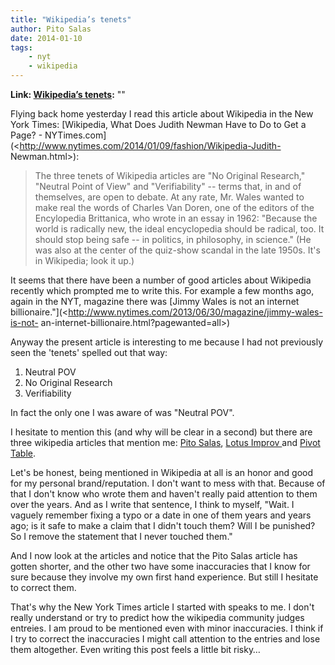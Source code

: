 ```yaml
---
title: "Wikipedia’s tenets"
author: Pito Salas
date: 2014-01-10
tags:
    - nyt
    - wikipedia
---
```


**Link: [Wikipedia’s tenets](None):** ""



Flying back home yesterday I read this article about Wikipedia in the New York
Times: [Wikipedia, What Does Judith Newman Have to Do to Get a Page? -
NYTimes.com](<http://www.nytimes.com/2014/01/09/fashion/Wikipedia-Judith-
Newman.html>):

> The three tenets of Wikipedia articles are "No Original Research," "Neutral
> Point of View" and "Verifiability" -- terms that, in and of themselves, are
> open to debate. At any rate, Mr. Wales wanted to make real the words of
> Charles Van Doren, one of the editors of the Encylopedia Brittanica, who
> wrote in an essay in 1962: "Because the world is radically new, the ideal
> encyclopedia should be radical, too. It should stop being safe -- in
> politics, in philosophy, in science." (He was also at the center of the
> quiz-show scandal in the late 1950s. It's in Wikipedia; look it up.)

It seems that there have been a number of good articles about Wikipedia
recently which prompted me to write this. For example a few months ago, again
in the NYT, magazine there was [Jimmy Wales is not an internet
billionaire."](<http://www.nytimes.com/2013/06/30/magazine/jimmy-wales-is-not-
an-internet-billionaire.html?pagewanted=all>)

Anyway the present article is interesting to me because I had not previously
seen the 'tenets' spelled out that way:

  1. Neutral POV
  2. No Original Research
  3. Verifiability

 In fact the only one I was aware of was "Neutral POV".

I hesitate to mention this (and why will be clear in a second) but there are
three wikipedia articles that mention me: [Pito
Salas](<http://en.wikipedia.org/wiki/Pito_Salas>), [Lotus Improv
](<http://en.wikipedia.org/wiki/Lotus_Improv>)and [Pivot
Table](<http://en.wikipedia.org/wiki/Pivot_table>).

Let's be honest, being mentioned in Wikipedia at all is an honor and good for
my personal brand/reputation. I don't want to mess with that. Because of that
I don't know who wrote them and haven't really paid attention to them over the
years. And as I write that sentence, I think to myself, "Wait. I vaguely
remember fixing a typo or a date in one of them years and years ago; is it
safe to make a claim that I didn't touch them? Will I be punished? So I remove
the statement that I never touched them."

And I now look at the articles and notice that the Pito Salas article has
gotten shorter, and the other two have some inaccuracies that I know for sure
because they involve my own first hand experience. But still I hesitate to
correct them.

That's why the New York Times article I started with speaks to me. I don't
really understand or try to predict how the wikipedia community judges
entreies. I am proud to be mentioned even with minor inaccuracies. I think if
I try to correct the inaccuracies I might call attention to the entries and
lose them altogether. Even writing this post feels a little bit risky…



